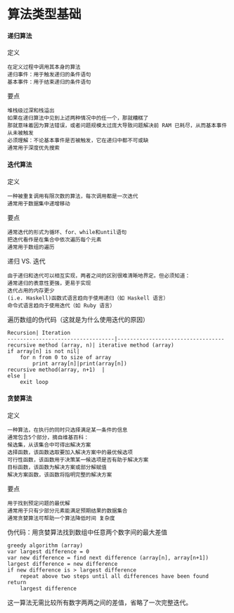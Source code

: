 # 算法类型基础

#### 递归算法
定义

	在定义过程中调用其本身的算法
	递归事件：用于触发递归的条件语句
	基本事件：用于结束递归的条件语句
	
要点

	堆栈级过深和栈溢出
	如果在递归算法中见到上述两种情况中的任一个，那就糟糕了
	那就意味着因为算法错误，或者问题规模太过庞大导致问题解决前 RAM 已耗尽，从而基本事件从未被触发
	必须理解：不论基本事件是否被触发，它在递归中都不可或缺
	通常用于深度优先搜索

#### 迭代算法
定义

	一种被重复调用有限次数的算法，每次调用都是一次迭代
	通常用于数据集中递增移动

要点

	通常迭代的形式为循环、for、while和until语句
	把迭代看作是在集合中依次遍历每个元素
	通常用于数组的遍历

递归 VS. 迭代

	由于递归和迭代可以相互实现，两者之间的区别很难清晰地界定。但必须知道：
	通常递归的表意性更强，更易于实现
	迭代占用的内存更少
	(i.e. Haskell)函数式语言趋向于使用递归（如 Haskell 语言）
	命令式语言趋向于使用迭代（如 Ruby 语言）
	
遍历数组的伪代码（这就是为什么使用迭代的原因）

	Recursion| Iteration
	----------------------------------|----------------------------------
	recursive method (array, n)| iterative method (array)
	if array[n] is not nil|   
		for n from 0 to size of array
			print array[n]|print(array[n])
	recursive method(array, n+1)  |
	else |
		exit loop

#### 贪婪算法
定义

	一种算法，在执行的同时只选择满足某一条件的信息
	通常包含5个部分，摘自维基百科：
	候选集，从该集合中可得出解决方案
	选择函数，该函数选取要加入解决方案中的最优候选项
	可行性函数，该函数用于决策某一候选项是否有助于解决方案
	目标函数，该函数为解决方案或部分解赋值
	解决方案函数，该函数将指明完整的解决方案

要点

	用于找到预定问题的最优解
	通常用于只有少部分元素能满足预期结果的数据集合
	通常贪婪算法可帮助一个算法降低时间 复杂度
		
伪代码：用贪婪算法找到数组中任意两个数字间的最大差值

	greedy algorithm (array)
	var largest difference = 0
	var new difference = find next difference (array[n], array[n+1])
	largest difference = new difference 
	if new difference is > largest difference
		repeat above two steps until all differences have been found
	return
		largest difference

这一算法无需比较所有数字两两之间的差值，省略了一次完整迭代。

